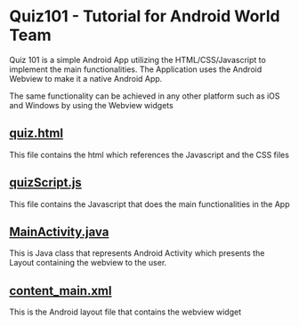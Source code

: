 # Quiz101 - Tutorial for Android World Team
Quiz 101 is a simple Android App utilizing the HTML/CSS/Javascript to implement the main functionalities. 
The Application uses the Android Webview to make it a native Android App.

The same functionality can be achieved in any other platform such as iOS and Windows by using the Webview widgets
## <a href="https://github.com/bigsemite/Quiz101/blob/master/app/src/main/assets/quiz.html">quiz.html</a>
This file contains the html which references the Javascript and the CSS files

## <a href="https://github.com/bigsemite/Quiz101/blob/master/app/src/main/assets/quizScript.js">quizScript.js</a>
This file contains the Javascript that does the main functionalities in the App

## <a href="https://github.com/bigsemite/Quiz101/blob/master/app/src/main/java/com/bigsemite/quiz101/MainActivity.java">MainActivity.java</a>
This is Java class that represents Android Activity which presents the Layout containing the webview to the user.

## <a href="https://github.com/bigsemite/Quiz101/blob/master/app/src/main/res/layout/content_main.xml">content_main.xml</a>
This is the Android layout file that contains the webview widget
